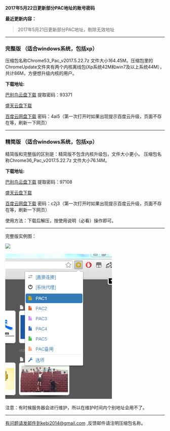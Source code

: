 **2017年5月22日更新部分PAC地址的账号密码**

**最近更新内容：**

> 2017年5月21日更新部分PAC地址，剔除无效地址

***

### 完整版 （适合windows系统，包括xp）

压缩包名称Chrome53_Pac_v2017.5.22.7z 文件大小164.45M。压缩包里的ChromeUpdate文件夹有两个内核离线包(Xp系统42M和win7及以上系统44M），共计86M，方便想升级内核的用户。

**下载地址:**

[巴别鸟云盘下载](http://www.babel.cc/share.do?s=5570230946076487) 提取密码：93371

[盛天云盘下载](http://pan.stnts.com/s/X0EeG7h)

[百度云网盘下载](http://pan.baidu.com/s/1qYRTQpQ) 密码：4ai5（第一次打开时如果出现提示百度云升级，页面不存在等，刷新一下网页）


***

### 精简版 （适合windows系统，包括xp）

精简版和完整版的区别是：精简版不包含内核升级包，文件大小更小。
压缩包名称Chrome36_Pac_v2017.5.22.7z 文件大小76.14M。

**下载地址:**

[巴别鸟云盘下载](http://www.babel.cc/share.do?s=5420149179892745) 提取密码：97108

[盛天云盘下载](http://pan.stnts.com/s/rAjXLvX)

[百度云网盘下载](http://pan.baidu.com/s/1jIuWbn4) 密码：c2j3（第一次打开时如果出现提示百度云升级，页面不存在等，刷新一下网页）


使用方法：下载后解压，按使用说明（必看）操作即可。


***

完整版实例图：

![](https://raw.githubusercontent.com/Alvin9999/pac2/master/pac新版1.png)

![](https://raw.githubusercontent.com/Alvin9999/crp_up/master/pac12.PNG)


注意：有时候服务器会进行维护，所以在维护时间内个别地址会用不了。


***


有问题请发邮件到kebi2014@gmail.com ,反馈邮件请注明压缩包名称。
